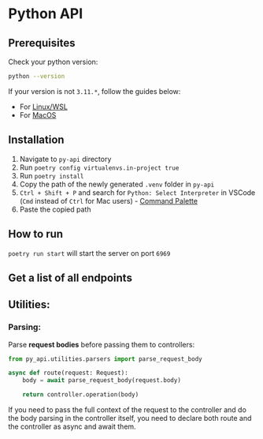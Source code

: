 # Python API

## Prerequisites

Check your python version:
```bash
python --version
```
If your version is not `3.11.*`, follow the guides below:
* For [Linux/WSL](https://www.itsupportwale.com/blog/how-to-upgrade-to-python-3-11-on-ubuntu-20-04-and-22-04-lts/)
* For [MacOS](https://apple.stackexchange.com/questions/201612/keeping-python-3-up-to-date-on-a-mac#:~:text=to%20update%20python%20run%20brew,also%20take%20care%20of%20R)

## Installation
1. Navigate to `py-api` directory
2. Run `poetry config virtualenvs.in-project true`
3. Run `poetry install`
4. Copy the path of the newly generated `.venv` folder in `py-api`
5. `Ctrl + Shift + P` and search for `Python: Select Interpreter` in VSCode (`Cmd` instead of `Ctrl` for Mac users) - [Command Palette](https://code.visualstudio.com/docs/getstarted/userinterface#_command-palette)
6. Paste the copied path

## How to run
`poetry run start` will start the server on port `6969`

## Get a list of all endpoints

## Utilities:
### Parsing:

Parse **request bodies** before passing them to controllers:
```python
from py_api.utilities.parsers import parse_request_body

async def route(request: Request):
    body = await parse_request_body(request.body)

    return controller.operation(body)
```

If you need to pass the full context of the request to the controller and do the body parsing in the controller itself, you need to declare both route and the controller as async and await them.
